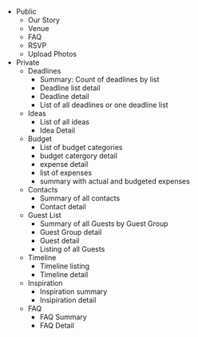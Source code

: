 * Public
  * Our Story
  * Venue
  * FAQ
  * RSVP
  * Upload Photos
* Private
  * Deadlines
    * Summary: Count of deadlines by list
    * Deadline list detail
    * Deadline detail
    * List of all deadlines or one deadline list
  * Ideas
    * List of all ideas
    * Idea Detail
  * Budget
    * List of budget categories
    * budget catergory detail 
    * expense detail
    * list of expenses
    * summary with actual and budgeted expenses
  * Contacts
    * Summary of all contacts
    * Contact detail
  * Guest List
    * Summary of all Guests by Guest Group
    * Guest Group detail
    * Guest detail
    * Listing of all Guests
  * Timeline
    * Timeline listing
    * Timeline detail
  * Inspiration
    * Inspiration summary
    * Insipiration detail
  * FAQ
    * FAQ Summary
    * FAQ Detail